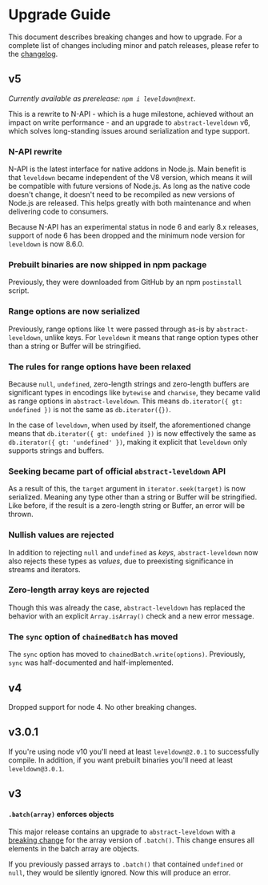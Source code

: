 # Upgrade Guide

This document describes breaking changes and how to upgrade. For a complete list of changes including minor and patch releases, please refer to the [changelog](CHANGELOG.md).

## v5

_Currently available as prerelease: `npm i leveldown@next`._

This is a rewrite to N-API - which is a huge milestone, achieved without an impact on write performance - and an upgrade to `abstract-leveldown` v6, which solves long-standing issues around serialization and type support.

### N-API rewrite

N-API is the latest interface for native addons in Node.js. Main benefit is that `leveldown` became independent of the V8 version, which means it will be compatible with future versions of Node.js. As long as the native code doesn't change, it doesn't need to be recompiled as new versions of Node.js are released. This helps greatly with both maintenance and when delivering code to consumers.

Because N-API has an experimental status in node 6 and early 8.x releases, support of node 6 has been dropped and the minimum node version for `leveldown` is now 8.6.0.

### Prebuilt binaries are now shipped in npm package

Previously, they were downloaded from GitHub by an npm `postinstall` script.

### Range options are now serialized

Previously, range options like `lt` were passed through as-is by `abstract-leveldown`, unlike keys. For `leveldown` it means that range option types other than a string or Buffer will be stringified.

### The rules for range options have been relaxed

Because `null`, `undefined`, zero-length strings and zero-length buffers are significant types in encodings like `bytewise` and `charwise`, they became valid as range options in `abstract-leveldown`. This means `db.iterator({ gt: undefined })` is not the same as `db.iterator({})`.

In the case of `leveldown`, when used by itself, the aforementioned change means that `db.iterator({ gt: undefined })` is now effectively the same as `db.iterator({ gt: 'undefined' })`, making it explicit that `leveldown` only supports strings and buffers.

### Seeking became part of official `abstract-leveldown` API

As a result of this, the `target` argument in `iterator.seek(target)` is now serialized. Meaning any type other than a string or Buffer will be stringified. Like before, if the result is a zero-length string or Buffer, an error will be thrown.

### Nullish values are rejected

In addition to rejecting `null` and `undefined` as _keys_, `abstract-leveldown` now also rejects these types as _values_, due to preexisting significance in streams and iterators.

### Zero-length array keys are rejected

Though this was already the case, `abstract-leveldown` has replaced the behavior with an explicit `Array.isArray()` check and a new error message.

### The `sync` option of `chainedBatch` has moved

The `sync` option has moved to `chainedBatch.write(options)`. Previously, `sync` was half-documented and half-implemented.

## v4

Dropped support for node 4. No other breaking changes.

## v3.0.1

If you're using node v10 you'll need at least `leveldown@2.0.1` to successfully compile. In addition, if you want prebuilt binaries you'll need at least `leveldown@3.0.1`.

## v3

#### `.batch(array)` enforces objects

This major release contains an upgrade to `abstract-leveldown` with a [breaking change](https://github.com/Level/abstract-leveldown/commit/a2621ad70571f6ade9d2be42632ece042e068805) for the array version of `.batch()`. This change ensures all elements in the batch array are objects.

If you previously passed arrays to `.batch()` that contained `undefined` or `null`, they would be silently ignored. Now this will produce an error.
